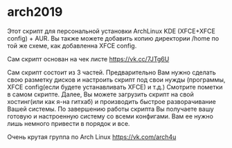 # arch2019

Этот скрипт для персональной установки ArchLinux KDE (XFCE+XFCE config) + AUR. Вы также можете добавить копию директории /home по той же схеме, как добавленна XFCE config.

Сам скрипт основан на чек листе https://vk.cc/7JTg6U

Сам скрипт состоит из 3 частей.
Предварительно Вам нужно сделать свою разметку дисков и настроить скрипт под свои нужды (программы, XFCE config(если будете устанавливать XFCE) и т.д.)
Смотрите пометки в самом скрипте.
Далее, Вы можете загрузить скрипт на свой хостинг(или как я-на гитхаб) и производить быстрое разворачивание Вашей системы.
По завершению работы скрипта Вы получаете вашу готовую и настроенную систему со всеми конфигами. Вам ее нужно лишь немного привести в порядок и все.

Очень крутая группа по Arch Linux 
https://vk.com/arch4u
